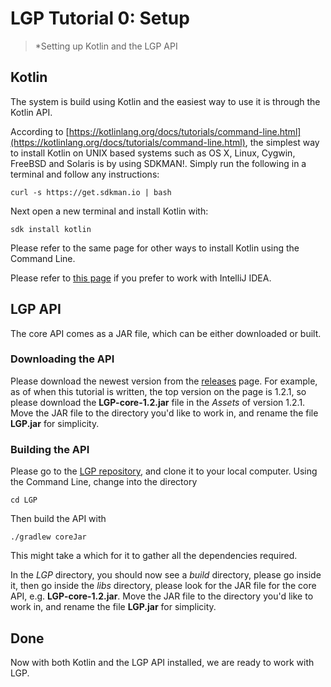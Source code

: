 # LGP Tutorial 0: Setup

> *Setting up Kotlin and the LGP API

## Kotlin

The system is build using Kotlin and the easiest way to use it is through the Kotlin API.

According to [https://kotlinlang.org/docs/tutorials/command-line.html](https://kotlinlang.org/docs/tutorials/command-line.html), the simplest way to install Kotlin on UNIX based systems such as OS X, Linux, Cygwin, FreeBSD and Solaris is by using SDKMAN!. Simply run the following in a terminal and follow any instructions:

```
curl -s https://get.sdkman.io | bash
```

Next open a new terminal and install Kotlin with:

```
sdk install kotlin
```

Please refer to the same page for other ways to install Kotlin using the Command Line.

Please refer to [this page](https://kotlinlang.org/docs/tutorials/getting-started.html) if you prefer to work with IntelliJ IDEA.

## LGP API

The core API comes as a JAR file, which can be either downloaded or built.

### Downloading the API

Please download the newest version from the [releases](https://github.com/JedS6391/LGP/releases) page. For example, as of when this tutorial is written, the top version on the page is 1.2.1, so please download the **LGP-core-1.2.jar** file in the *Assets* of version 1.2.1. Move the JAR file to the directory you'd like to work in, and rename the file **LGP.jar** for simplicity.

### Building the API

Please go to the [LGP repository](https://github.com/JedS6391/LGP), and clone it to your local computer. Using the Command Line, change into the directory

```
cd LGP
```

Then build the API with

```
./gradlew coreJar
```

This might take a which for it to gather all the dependencies required.

In the *LGP* directory, you should now see a *build* directory, please go inside it, then go inside the *libs* directory, please look for the JAR file for the core API, e.g. **LGP-core-1.2.jar**. Move the JAR file to the directory you'd like to work in, and rename the file **LGP.jar** for simplicity.

## Done

Now with both Kotlin and the LGP API installed, we are ready to work with LGP.